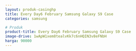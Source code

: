 ```yaml
---
layout: produk-casinghp
title: Every Day6 February Samsung Galaxy S9 Case
categories: samsung

# Produk
product-title: Every Day6 February Samsung Galaxy S9 Case
image-drive: 1wApW1xem8tealvKk7c6nHQIN3v8eFNbH
harga: 90000
---
```

